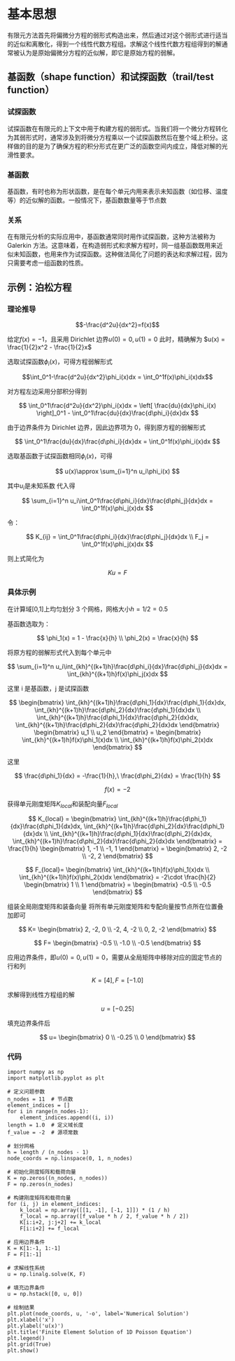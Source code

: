 # 基本思想

有限元方法首先将偏微分方程的弱形式构造出来，然后通过对这个弱形式进行适当的近似和离散化，得到一个线性代数方程组。求解这个线性代数方程组得到的解通常被认为是原始偏微分方程的近似解，即它是原始方程的弱解。

## 基函数（shape function）和试探函数（trail/test function）

### 试探函数

试探函数在有限元的上下文中用于构建方程的弱形式。当我们将一个微分方程转化为其弱形式时，通常涉及到将微分方程乘以一个试探函数然后在整个域上积分。这样做的目的是为了确保方程的积分形式在更广泛的函数空间内成立，降低对解的光滑性要求。

### 基函数

基函数，有时也称为形状函数，是在每个单元内用来表示未知函数（如位移、温度等）的近似解的函数。一般情况下，基函数数量等于节点数

### 关系

在有限元分析的实际应用中，基函数通常同时用作试探函数，这种方法被称为 Galerkin 方法。这意味着，在构造弱形式和求解方程时，同一组基函数既用来近似未知函数，也用来作为试探函数。这种做法简化了问题的表达和求解过程，因为只需要考虑一组函数的性质。

## 示例：泊松方程

### 理论推导

$$-\frac{d^2u}{dx^2}=f(x)$$

给定$f(x)=-1$，且采用 Dirichlet 边界$u(0)=0,u(1)=0$
此时，精确解为 $u(x) = \frac{1}{2}x^2 - \frac{1}{2}x$

选取试探函数$\phi_i(x)$，可得方程弱解形式

$$\int_0^1-\frac{d^2u}{dx^2}\phi_i(x)dx = \int_0^1f(x)\phi_i(x)dx$$

对方程左边采用分部积分得到

$$
    \int_0^1\frac{d^2u}{dx^2}\phi_i(x)dx = \left[ \frac{du}{dx}\phi_i(x) \right]_0^1 - \int_0^1\frac{du}{dx}\frac{d\phi_i}{dx}dx
$$

由于边界条件为 Dirichlet 边界，因此边界项为 0，得到原方程的弱解形式

$$
    \int_0^1\frac{du}{dx}\frac{d\phi_i}{dx}dx = \int_0^1f(x)\phi_i(x)dx
$$

选取基函数于试探函数相同$\phi_i(x)$，可得

$$
    u(x)\approx \sum_{i=1}^n u_i\phi_i(x)
$$

其中$u_i$是未知系数
代入得

$$
    \sum_{i=1}^n u_i\int_0^1\frac{d\phi_i}{dx}\frac{d\phi_j}{dx}dx = \int_0^1f(x)\phi_j(x)dx
$$

令：

$$
K_{ij} = \int_0^1\frac{d\phi_i}{dx}\frac{d\phi_j}{dx}dx \\
F_j = \int_0^1f(x)\phi_j(x)dx
$$

则上式简化为

$$Ku=F$$

### 具体示例

在计算域[0,1]上均匀划分 3 个网格，网格大小$h=1/2=0.5$

基函数选取为：

$$
\phi_1(x) = 1 - \frac{x}{h} \\
\phi_2(x) = \frac{x}{h}
$$

将原方程的弱解形式代入到每个单元中

$$
\sum_{i=1}^n u_i\int_{kh}^{(k+1)h}\frac{d\phi_i}{dx}\frac{d\phi_j}{dx}dx = \int_{kh}^{(k+1)h}f(x)\phi_j(x)dx
$$

这里 i 是基函数，j 是试探函数

$$
    \begin{bmatrix}
    \int_{kh}^{(k+1)h}\frac{d\phi_1}{dx}\frac{d\phi_1}{dx}dx, \int_{kh}^{(k+1)h}\frac{d\phi_2}{dx}\frac{d\phi_1}{dx}dx \\
    \int_{kh}^{(k+1)h}\frac{d\phi_1}{dx}\frac{d\phi_2}{dx}dx, \int_{kh}^{(k+1)h}\frac{d\phi_2}{dx}\frac{d\phi_2}{dx}dx
    \end{bmatrix}
    \begin{bmatrix}
    u_1 \\
    u_2
    \end{bmatrix}
    =
    \begin{bmatrix}
    \int_{kh}^{(k+1)h}f(x)\phi_1(x)dx \\
    \int_{kh}^{(k+1)h}f(x)\phi_2(x)dx
    \end{bmatrix}
$$

这里

$$
\frac{d\phi_1}{dx} = -\frac{1}{h},\ \frac{d\phi_2}{dx} = \frac{1}{h}
$$

$$f(x)=-2$$

获得单元刚度矩阵$K_{local}$和装配向量$F_{local}$

$$
    K_{local} =
    \begin{bmatrix}
        \int_{kh}^{(k+1)h}\frac{d\phi_1}{dx}\frac{d\phi_1}{dx}dx, \int_{kh}^{(k+1)h}\frac{d\phi_2}{dx}\frac{d\phi_1}{dx}dx \\
        \int_{kh}^{(k+1)h}\frac{d\phi_1}{dx}\frac{d\phi_2}{dx}dx, \int_{kh}^{(k+1)h}\frac{d\phi_2}{dx}\frac{d\phi_2}{dx}dx
    \end{bmatrix}
    =
    \frac{1}{h}
    \begin{bmatrix}
        1, -1 \\
        -1, 1
    \end{bmatrix}
    = 
    \begin{bmatrix}
        2, -2 \\
        -2, 2
    \end{bmatrix}
$$

$$
    F_{local}=
    \begin{bmatrix}
    \int_{kh}^{(k+1)h}f(x)\phi_1(x)dx \\
    \int_{kh}^{(k+1)h}f(x)\phi_2(x)dx
    \end{bmatrix}
    =
    -2\cdot \frac{h}{2}
    \begin{bmatrix}
    1 \\
    1
    \end{bmatrix}
    =
    \begin{bmatrix}
    -0.5 \\
    -0.5
\end{bmatrix}
$$

组装全局刚度矩阵和装备向量
将所有单元刚度矩阵和专配向量按节点所在位置叠加即可

$$
K= 
\begin{bmatrix}
2, -2, 0 \\
-2, 4, -2 \\
0, 2, -2
\end{bmatrix}
$$

$$
F=
\begin{bmatrix}
-0.5 \\
-1.0 \\
-0.5
\end{bmatrix}
$$

应用边界条件，即$u(0)=0,u(1)=0$，需要从全局矩阵中移除对应的固定节点的行和列

$$K=[4],F=[-1.0]$$

求解得到线性方程组的解

$$u=[-0.25]$$

填充边界条件后

$$
u=
\begin{bmatrix}
0 \\
-0.25 \\
0
\end{bmatrix}
$$

### 代码

```
import numpy as np
import matplotlib.pyplot as plt

# 定义问题参数
n_nodes = 11  # 节点数
element_indices = []
for i in range(n_nodes-1):
    element_indices.append((i, i))
length = 1.0  # 定义域长度
f_value = -2  # 源项常数

# 划分网格
h = length / (n_nodes - 1)
node_coords = np.linspace(0, 1, n_nodes)

# 初始化刚度矩阵和载荷向量
K = np.zeros((n_nodes, n_nodes))
F = np.zeros(n_nodes)

# 构建刚度矩阵和载荷向量
for (i, j) in element_indices:
    k_local = np.array([[1, -1], [-1, 1]]) * (1 / h)
    f_local = np.array([f_value * h / 2, f_value * h / 2])
    K[i:i+2, j:j+2] += k_local
    F[i:i+2] += f_local

# 应用边界条件
K = K[1:-1, 1:-1]
F = F[1:-1]

# 求解线性系统
u = np.linalg.solve(K, F)

# 填充边界条件
u = np.hstack([0, u, 0])

# 绘制结果
plt.plot(node_coords, u, '-o', label='Numerical Solution')
plt.xlabel('x')
plt.ylabel('u(x)')
plt.title('Finite Element Solution of 1D Poisson Equation')
plt.legend()
plt.grid(True)
plt.show()
```
